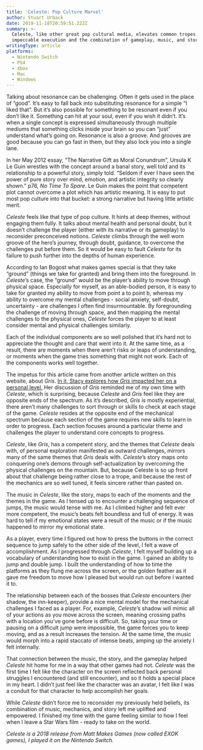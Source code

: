 ```yaml
---
title: 'Celeste: Pop Culture Marvel'
author: Stuart Urback
date: 2019-11-18T20:59:51.222Z
summary: >-
  Celeste, like other great pop cultural media, elevates common tropes through
  impeccable execution and the combination of gameplay, music, and story.
writingType: article
platforms:
  - Nintendo Switch
  - PS4
  - Xbox
  - Mac
  - Windows
---
```

Talking about resonance can be challenging.  Often it gets used in the place of “good”.  It’s easy to fall back into substituting resonance for a simple “I liked that”.  But it’s also possible for something to be resonant even if you don’t like it.  Something can hit at your soul, even if you wish it didn’t.  It’s when a single concept is expressed simultaneously through multiple mediums that something clicks inside your brain so you can “just” understand what’s going on.  Resonance is also a groove.  And grooves are good because you can go fast in them, but they also lock you into a single lane.  

In her May 2012 essay, “The Narrative Gift as Moral Conundrum”, Ursula K Le Guin wrestles with the concept around a banal story, well told and its relationship to a powerful story, simply told. “Seldom if ever I have seen the power of pure story over mind, emotion, and artistic integrity so clearly shown.” p76, _No Time To Spare_.  Le Guin makes the point that competent plot cannot overcome a plot which has artistic meaning.  It is easy to put most pop culture into that bucket: a strong narrative but having little artistic merit.  

_Celeste_ feels like that type of pop culture.  It hints at deep themes, without engaging them fully.  It talks about mental health and personal doubt, but it doesn’t challenge the player (either with its narrative or its gameplay) to reconsider preconceived notions.  _Celeste_ climbs through the well worn groove of the hero’s journey, through doubt, guidance, to overcome the challenges put before them.  So it would be easy to fault _Celeste_ for its failure to push further into the depths of human experience.

According to Ian Bogost what makes games special is that they take “ground” (things we take for granted) and bring them into the foreground.  In _Celeste_’s case, the “ground” would be the player’s ability to move through physical space.  Especially for myself, as an able-bodied person, it is easy to take for granted my ability to move from point a to point b, whereas my ability to overcome my mental challenges - social anxiety, self-doubt, uncertainty - are challenges I often find insurmountable.  By foregrounding the challenge of moving through space, and then mapping the mental challenges to the physical ones, _Celeste_ forces the player to at least consider mental and physical challenges similarly.  

Each of the individual components are so well polished that it’s hard not to appreciate the thought and care that went into it.  At the same time, as a result, there are moments when there aren’t risks or leaps of understanding, or moments when the game tries something that might not work.  Each of the components works well together.  

The impetus for this article came from another article written on this website, about _Gris_.  [In it, Stacy explores how _Gris_ impacted her on a personal level.](https://www.playthistonight.com/posts/gris:-a-puzzle-platformer-masterpiece/)  Her discussion of _Gris_ reminded me of my own time with _Celeste_, which is surprising, because _Celeste_ and _Gris_ feel like they are opposite ends of the spectrum. As it’s described, _Gris_ is mostly experiential, there aren’t many challenges to sort through or skills to check at each stage of the game.  _Celeste_ resides at the opposite end of the mechanical spectrum because each section of the game requires new skills to learn in order to progress. Each section focuses around a particular theme and challenges the player to understand core concepts to progress.

_Celeste_, like _Gris_, has a competent story, and the themes that _Celeste_ deals with, of personal exploration manifested as outward challenges, mirrors many of the same themes that _Gris_ deals with.  _Celeste_’s story maps onto conquering one’s demons through self-actualization by overcoming the physical challenges on the mountain.  But, because Celeste is so up front about that challenge being rather close to a trope, and because the rest of the mechanics are so well tuned, it feels sincere rather than pasted on.

The music in _Celeste_, like the story, maps to each of the moments and the themes in the game.  As I tensed up to encounter a challenging sequence of jumps, the music would tense with me.  As I climbed higher and felt ever more competent, the music’s beats felt boundless and full of energy.  It was hard to tell if my emotional states were a result of the music or if the music happened to mirror my emotional state.  

As a player, every time I figured out how to press the buttons in the correct sequence to jump safely to the other side of the level, I felt a wave of accomplishment.   As I progressed through _Celeste_, I felt myself building up a vocabulary of understanding how to exist in the game.  I gained an ability to jump and double jump.  I built the understanding of how to time the platforms as they flung me across the screen, or the golden feather as it gave me freedom to move how I pleased but would run out before I wanted it to.  

The relationship between each of the bosses that _Celeste_ encounters (her shadow, the inn-keeper), provide a nice mental model for the mechanical challenges I faced as a player. For, example, _Celeste_’s shadow will mimic all of your actions as you move across the screen, meaning crossing paths with a location you’ve gone before is difficult.  So, taking your time or pausing on a difficult jump were impossible, the game forces you to keep moving, and as a result increases the tension.  At the same time, the music would morph into a rapid staccato of intense beats, amping up the anxiety I felt internally.   

That connection between the music, the story, and the gameplay helped _Celeste_ hit home for me in a way that other games had not.  _Celeste_ was the first time I felt like the character on the screen reflected back personal struggles I encountered (and still encounter), and so it holds a special place in my heart.  I didn’t just feel like the character was an avatar, I felt like I was a conduit for that character to help accomplish her goals.  

While _Celeste_ didn’t force me to reconsider my previously held beliefs, its combination of music, mechanics, and story left me uplifted and empowered.  I finished my time with the game feeling similar to how I feel when I leave a Star Wars film - ready to take on the world.  

_Celeste is a 2018 release from Matt Makes Games (now called EXOK games), I played it on the Nintendo Switch._
